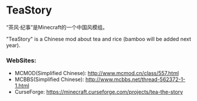 # TeaStory

“茶风·纪事”是Minecraft的一个中国风模组。

"TeaStory" is a Chinese mod about tea and rice (bamboo will be added next year).

### WebSites:

*   MCMOD(Simplified Chinese): http://www.mcmod.cn/class/557.html
*   MCBBS(Simplified Chinese): http://www.mcbbs.net/thread-562372-1-1.html
*   CurseForge: https://minecraft.curseforge.com/projects/tea-the-story

